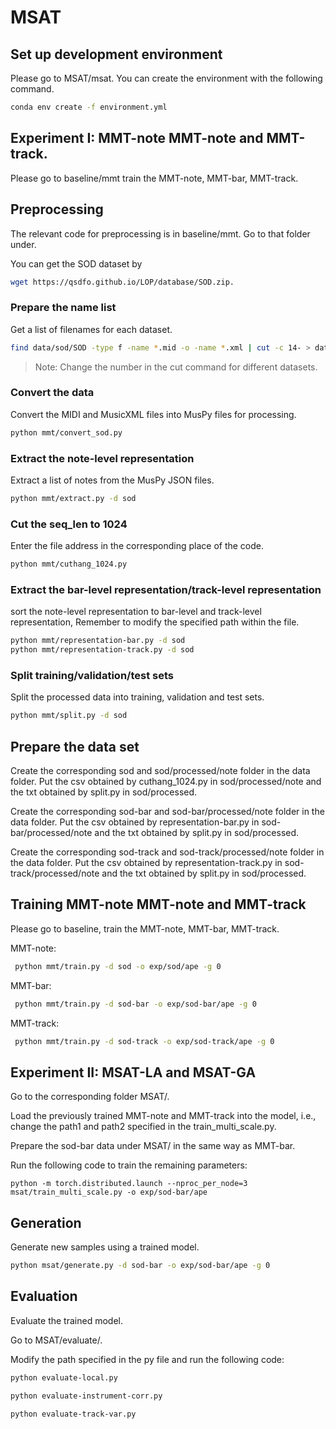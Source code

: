 # MSAT

## Set up development environment

Please go to MSAT/msat. You can create the environment with the following command.


```sh
conda env create -f environment.yml
```


## Experiment I: MMT-note MMT-note and MMT-track.

Please go to baseline/mmt train the MMT-note, MMT-bar, MMT-track.  

## Preprocessing

The relevant code for preprocessing is in baseline/mmt. Go to that folder under.

You can get the SOD dataset by 
```sh
wget https://qsdfo.github.io/LOP/database/SOD.zip.
```


### Prepare the name list

Get a list of filenames for each dataset.

```sh
find data/sod/SOD -type f -name *.mid -o -name *.xml | cut -c 14- > data/sod/original-names.txt
```

> Note: Change the number in the cut command for different datasets.

### Convert the data

Convert the MIDI and MusicXML files into MusPy files for processing.

```sh
python mmt/convert_sod.py
```

### Extract the note-level representation

Extract a list of notes from the MusPy JSON files.

```sh
python mmt/extract.py -d sod
```

### Cut the seq_len to 1024
Enter the file address in the corresponding place of the code.

```sh
python mmt/cuthang_1024.py
```

### Extract the bar-level representation/track-level representation

sort the note-level representation to bar-level and track-level representation, Remember to modify the specified path within the file.

```sh
python mmt/representation-bar.py -d sod
python mmt/representation-track.py -d sod
```

### Split training/validation/test sets

Split the processed data into training, validation and test sets.

```sh
python mmt/split.py -d sod
```

## Prepare the data set

Create the corresponding sod and sod/processed/note folder in the data folder. Put the csv obtained by cuthang_1024.py in sod/processed/note and the txt obtained by split.py in sod/processed.

Create the corresponding sod-bar and sod-bar/processed/note folder in the data folder. Put the csv obtained by representation-bar.py in sod-bar/processed/note and the txt obtained by split.py in sod/processed.

Create the corresponding sod-track and sod-track/processed/note folder in the data folder. Put the csv obtained by representation-track.py in sod-track/processed/note and the txt obtained by split.py in sod/processed.

## Training MMT-note MMT-note and MMT-track

Please go to baseline, train the MMT-note, MMT-bar, MMT-track.  

MMT-note:

```sh
 python mmt/train.py -d sod -o exp/sod/ape -g 0
```

MMT-bar:

```sh
 python mmt/train.py -d sod-bar -o exp/sod-bar/ape -g 0
```

MMT-track:

```sh
 python mmt/train.py -d sod-track -o exp/sod-track/ape -g 0
```


## Experiment II: MSAT-LA and MSAT-GA

Go to the corresponding folder MSAT/.

Load the previously trained MMT-note and MMT-track into the model, i.e., change the path1 and path2 specified in the train_multi_scale.py.

Prepare the sod-bar data under MSAT/ in the same way as MMT-bar.

Run the following code to train the remaining parameters:

  `python -m torch.distributed.launch --nproc_per_node=3 msat/train_multi_scale.py -o exp/sod-bar/ape`

  
## Generation
Generate new samples using a trained model.

```sh
python msat/generate.py -d sod-bar -o exp/sod-bar/ape -g 0
```

## Evaluation
Evaluate the trained model.

Go to MSAT/evaluate/.

Modify the path specified in the py file and run the following code:
```sh
python evaluate-local.py
```
```sh
python evaluate-instrument-corr.py
```
```sh
python evaluate-track-var.py
```
